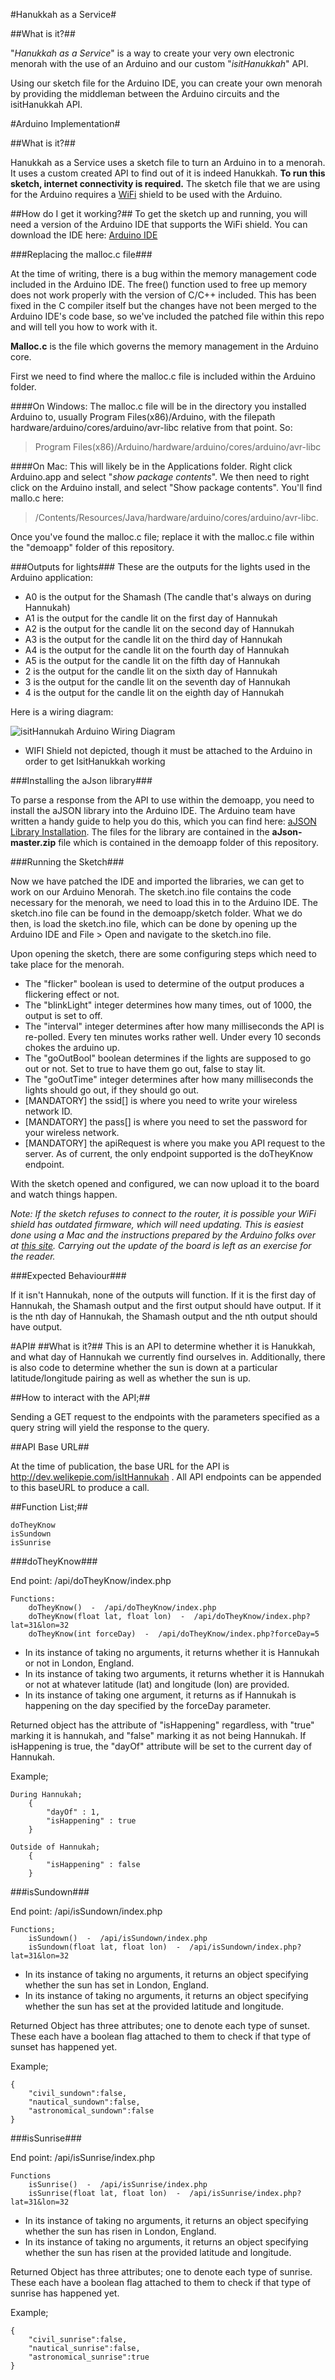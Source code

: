 #Hanukkah as a Service#

##What is it?##

"_Hanukkah as a Service_" is a way to create your very own electronic menorah with the use of an Arduino and our custom "_isitHanukkah_" API.

Using our sketch file for the Arduino IDE, you can create your own menorah by providing the middleman between the Arduino circuits and the isitHanukkah API.

#Arduino Implementation#

##What is it?##

Hanukkah as a Service uses a sketch file to turn an Arduino in to a menorah. It uses a custom created API to find out of it is indeed Hanukkah. 
**To run this sketch, internet connectivity is required.**
The sketch file that we are using for the Arduino requires a [WiFi](http://arduino.cc/en/Main/ArduinoWiFiShield) shield to be used with the Arduino. 

##How do I get it working?##
To get the sketch up and running, you will need a version of the Arduino IDE that supports the WiFi shield.
You can download the IDE here: [Arduino IDE](http://arduino.cc/en/Main/Software)

###Replacing the malloc.c file###

At the time of writing, there is a bug within the memory management code included in the Arduino IDE. The free() function used to free up memory does not work properly with the version of C/C++ included. This has been fixed in the C compiler itself but the changes have not been merged to the Arduino IDE's code base, so we've included the patched file within this repo and will tell you how to work with it.

**Malloc.c** is the file which governs the memory management in the Arduino core.

First we need to find where the malloc.c file is included within the Arduino folder.

####On Windows: 
The malloc.c file will be in the directory you installed Arduino to, usually Program Files(x86)/Arduino, with the filepath hardware/arduino/cores/arduino/avr-libc relative from that point.
So: 
> Program Files(x86)/Arduino/hardware/arduino/cores/arduino/avr-libc

####On Mac:
This will likely be in the Applications folder. Right click Arduino.app and select "_show package contents_". We then need to right click on the Arduino install, and select "Show package contents".
You'll find mallo.c here: 
> /Contents/Resources/Java/hardware/arduino/cores/arduino/avr-libc.

Once you've found the malloc.c file; replace it with the malloc.c file within the "demoapp" folder of this repository. 

###Outputs for lights###
These are the outputs for the lights used in the Arduino application:

- A0 is the output for the Shamash (The candle that's always on during Hannukah)
- A1 is the output for the candle lit on the first day of Hannukah
- A2 is the output for the candle lit on the second day of Hannukah
- A3 is the output for the candle lit on the third day of Hannukah
- A4 is the output for the candle lit on the fourth day of Hannukah
- A5 is the output for the candle lit on the fifth day of Hannukah
- 2 is the output for the candle lit on the sixth day of Hannukah
- 3 is the output for the candle lit on the seventh day of Hannukah
- 4 is the output for the candle lit on the eighth day of Hannukah

Here is a wiring diagram:

![isitHannukah Arduino Wiring Diagram](https://raw.github.com/welikepie/isItHannukah/master/site/img/wiring.png)

- WIFI Shield not depicted, though it must be attached to the Arduino in order to get IsitHanukkah working


###Installing the aJson library###

To parse a response from the API to use within the demoapp, you need to install the aJSON library into the Arduino IDE. The Arduino team have written a handy guide to help you do this, which you can find here: [aJSON Library Installation](http://arduino.cc/en/Guide/Libraries).
The files for the library are contained in the **aJson-master.zip** file which is contained in the demoapp folder of this repository.

###Running the Sketch###

Now we have patched the IDE and imported the libraries, we can get to work on our Arduino Menorah. 
The sketch.ino file contains the code necessary for the menorah, we need to load this in to the Arduino IDE. The sketch.ino file can be found in the demoapp/sketch folder.
What we do then, is load the sketch.ino file, which can be done by opening up the Arduino IDE and File > Open and navigate to the sketch.ino file. 

Upon opening the sketch, there are some configuring steps which need to take place for the menorah.

- The "flicker" boolean is used to determine of the output produces a flickering effect or not.
- The "blinkLight" integer determines how many times, out of 1000, the output is set to off.
- The "interval" integer determines after how many milliseconds the API is re-polled. Every ten minutes works rather well. Under every 10 seconds chokes the arduino up.
- The "goOutBool" boolean determines if the lights are supposed to go out or not. Set to true to have them go out, false to stay lit.
- The "goOutTime" integer determines after how many milliseconds the lights should go out, if they should go out.
- [MANDATORY] the ssid[] is where you need to write your wireless network ID.
- [MANDATORY] the pass[] is where you need to set the password for your wireless network.
- [MANDATORY] the apiRequest is where you make you API request to the server. As of current, the only endpoint supported is the doTheyKnow endpoint.

With the sketch opened and configured, we can now upload it to the board and watch things happen.

*Note: If the sketch refuses to connect to the router, it is possible your WiFi shield has outdated firmware, which will need updating.
This is easiest done using a Mac and the instructions prepared by the Arduino folks over at [this site](http://arduino.cc/en/Hacking/WiFiShieldFirmwareUpgrading).
Carrying out the update of the board is left as an exercise for the reader.*

###Expected Behaviour###

If it isn't Hannukah, none of the outputs will function.
If it is the first day of Hannukah, the Shamash output and the first output should have output.
If it is the nth day of Hannukah, the Shamash output and the nth output should have output.

#API#
##What is it?##
This is an API to determine whether it is Hanukkah, and what day of Hannukah we currently find ourselves in.
Additionally, there is also code to determine whether the sun is down at a particular latitude/longitude pairing as well as whether the sun is up.

##How to interact with the API;##

Sending a GET request to the endpoints with the parameters specified as a query string will yield the response to the query.

##API Base URL##

At the time of publication, the base URL for the API is http://dev.welikepie.com/isItHannukah . All API endpoints can be appended to this baseURL to produce a call.

##Function List;##

	doTheyKnow
	isSundown
	isSunrise

###doTheyKnow###


End point: /api/doTheyKnow/index.php
	
	Functions:
		doTheyKnow()  -  /api/doTheyKnow/index.php
		doTheyKnow(float lat, float lon)  -  /api/doTheyKnow/index.php?lat=31&lon=32
		doTheyKnow(int forceDay)  -  /api/doTheyKnow/index.php?forceDay=5
 
- In its instance of taking no arguments, it returns whether it is Hannukah or not in London, England.
- In its instance of taking two arguments, it returns whether it is Hannukah or not at whatever latitude (lat) and longitude (lon) are provided.
- In its instance of taking one argument, it returns as if Hannukah is happening on the day specified by the forceDay parameter.

Returned object has the attribute of "isHappening" regardless, with "true" marking it is hannukah, and "false" marking it as not being Hannukah.
If isHappening is true, the "dayOf" attribute will be set to the current day of Hannukah.

Example;

	During Hannukah;
		{
			"dayOf" : 1,
			"isHappening" : true
		}
	
	Outside of Hannukah;
		{
			"isHappening" : false
		}

###isSundown###


End point: /api/isSundown/index.php

	Functions;
		isSundown()  -  /api/isSundown/index.php
		isSundown(float lat, float lon)  -  /api/isSundown/index.php?lat=31&lon=32

- In its instance of taking no arguments, it returns an object specifying whether the sun has set in London, England.
- In its instance of taking no arguments, it returns an object specifying whether the sun has set at the provided latitude and longitude.

Returned Object has three attributes; one to denote each type of sunset. These each have a boolean flag attached to them to check if that type of sunset has happened yet.

Example;

	{
		"civil_sundown":false,
		"nautical_sundown":false,
		"astronomical_sundown":false
	}

###isSunrise###


End point: /api/isSunrise/index.php

	
	Functions
		isSunrise()  -  /api/isSunrise/index.php
		isSunrise(float lat, float lon)  -  /api/isSunrise/index.php?lat=31&lon=32

- In its instance of taking no arguments, it returns an object specifying whether the sun has risen in London, England.
- In its instance of taking no arguments, it returns an object specifying whether the sun has risen at the provided latitude and longitude.

Returned Object has three attributes; one to denote each type of sunrise. These each have a boolean flag attached to them to check if that type of sunrise has happened yet.

Example;

	{
		"civil_sunrise":false,
		"nautical_sunrise":false,
		"astronomical_sunrise":true
	}

